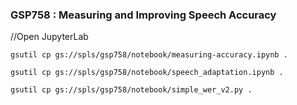### GSP758 :  Measuring and Improving Speech Accuracy 

//Open JupyterLab 

```
gsutil cp gs://spls/gsp758/notebook/measuring-accuracy.ipynb .

gsutil cp gs://spls/gsp758/notebook/speech_adaptation.ipynb .

gsutil cp gs://spls/gsp758/notebook/simple_wer_v2.py .
```

